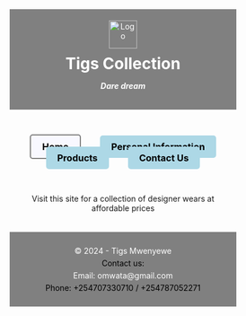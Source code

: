 <!DOCTYPE html>
<html lang="en">
<head>
  <meta charset="UTF-8">
  <meta name="viewport" content="width=device-width, initial-scale=1.0">
  <title>Personal Info</title>
  <style>
    * {
      margin: 0;
      padding: 0;
      box-sizing: border-box;
    }

    body {
      font-family: Verdana, Geneva, Tahoma, sans-serif;
      background-color: ghostwhite;
      display: flex;
      flex-direction: column;
      min-height: 100vh;
    }

    header, footer {
      background-color: gray;
      color: white;
      text-align: center;
      padding: 20px;
    }

    header img {
      display: block;
      margin: 0 auto;
    }

    header h1 {
      margin: 10px 0;
    }

    header p {
      color: white;
      font-style: italic;
      text-decoration: solid;
    }

    nav {
      text-align: center;
      margin: 20px 0;
    }

    nav h3 {
      display: inline-block;
      margin: 0 15px;
    }

    nav a {
      text-decoration: none;
      color: black;
      font-weight: bold;
      padding: 10px 20px;
      background-color: lightblue; /* Default color for non-active links */
      border-radius: 5px;
      transition: background-color 0.3s, color 0.3s;
    }

    nav a.active {
      background-color: ghostwhite; /* Matches the background color */
      color: black; /* Ensures contrast against the background */
      border: 2px solid gray; /* Optional border to indicate the active link */
    }

    nav a:hover {
      background-color: #add8e6; /* Slightly darker blue on hover */
    }

    main {
      flex: 1;
      padding: 20px;
      text-align: center;
    }

    footer p {
      margin: 5px 0;
    }

    footer p:last-of-type {
      color: black;
    }
  </style>
</head>
<body>
  <header>
    <div class="container">
      <img src="C:\Users\user\Desktop\Omwata\Personal\logo.png" alt="Logo" height="50" width="50">
      <h1>Tigs Collection</h1>
      <p><i><b>Dare dream</b></i></p>
    </div>
  </header>
  <nav>
    <h3><a href="Home.html" class="active">Home</a></h3>
    <h3><a href="personal info.html">Personal Information</a></h3>
    <h3><a href="Products.html">Products</a></h3>
    <h3><a href="contact.html">Contact Us</a></h3>
  </nav>
  <main>
    <p>Visit this site for a collection of designer wears at affordable prices</p>
  </main>
  <footer>
    <div class="container">
      <p>&copy; 2024 - Tigs Mwenyewe</p>
      <p style="color: black;">Contact us:</p>
      <p>Email: omwata@gmail.com</p>
      <p>Phone: +254707330710 / +254787052271</p>
    </div>
  </footer>
</body>
</html>
